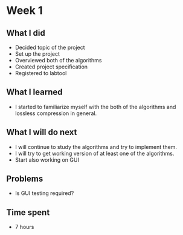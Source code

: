 # Week 1

## What I did

- Decided topic of the project
- Set up the project
- Overviewed both of the algorithms
- Created project specification
- Registered to labtool

## What I learned

- I started to familiarize myself with the both of the algorithms and lossless compression in general.

## What I will do next

- I will continue to study the algorithms and try to implement them.
- I will try to get working version of at least one of the algorithms.
- Start also working on GUI

## Problems

- Is GUI testing required?

## Time spent

- 7 hours
